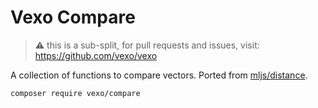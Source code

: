 # Vexo Compare

> ⚠️ this is a sub-split, for pull requests and issues, visit: https://github.com/vexo/vexo

A collection of functions to compare vectors. Ported from [mljs/distance](https://github.com/mljs/distance).

```bash
composer require vexo/compare
```
